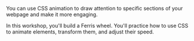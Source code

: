 You can use CSS animation to draw attention to specific sections of your webpage and make it more engaging.

In this workshop, you'll build a Ferris wheel. You'll practice how to use CSS to animate elements, transform them, and adjust their speed.

